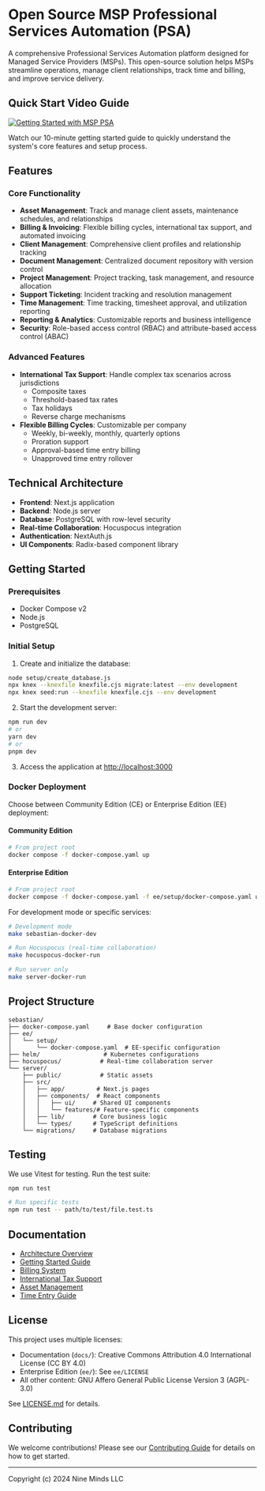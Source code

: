 # Open Source MSP Professional Services Automation (PSA)

A comprehensive Professional Services Automation platform designed for Managed Service Providers (MSPs). This open-source solution helps MSPs streamline operations, manage client relationships, track time and billing, and improve service delivery.

## Quick Start Video Guide

[![Getting Started with MSP PSA](https://img.youtube.com/vi/e0Y57qy5HFA/0.jpg)](https://youtu.be/e0Y57qy5HFA)

Watch our 10-minute getting started guide to quickly understand the system's core features and setup process.

## Features

### Core Functionality
- **Asset Management**: Track and manage client assets, maintenance schedules, and relationships
- **Billing & Invoicing**: Flexible billing cycles, international tax support, and automated invoicing
- **Client Management**: Comprehensive client profiles and relationship tracking
- **Document Management**: Centralized document repository with version control
- **Project Management**: Project tracking, task management, and resource allocation
- **Support Ticketing**: Incident tracking and resolution management
- **Time Management**: Time tracking, timesheet approval, and utilization reporting
- **Reporting & Analytics**: Customizable reports and business intelligence
- **Security**: Role-based access control (RBAC) and attribute-based access control (ABAC)

### Advanced Features
- **International Tax Support**: Handle complex tax scenarios across jurisdictions
  - Composite taxes
  - Threshold-based tax rates
  - Tax holidays
  - Reverse charge mechanisms
- **Flexible Billing Cycles**: Customizable per company
  - Weekly, bi-weekly, monthly, quarterly options
  - Proration support
  - Approval-based time entry billing
  - Unapproved time entry rollover

## Technical Architecture

- **Frontend**: Next.js application
- **Backend**: Node.js server
- **Database**: PostgreSQL with row-level security
- **Real-time Collaboration**: Hocuspocus integration
- **Authentication**: NextAuth.js
- **UI Components**: Radix-based component library

## Getting Started

### Prerequisites
- Docker Compose v2
- Node.js
- PostgreSQL

### Initial Setup

1. Create and initialize the database:
```bash
node setup/create_database.js
npx knex --knexfile knexfile.cjs migrate:latest --env development
npx knex seed:run --knexfile knexfile.cjs --env development
```

2. Start the development server:
```bash
npm run dev
# or
yarn dev
# or
pnpm dev
```

3. Access the application at [http://localhost:3000](http://localhost:3000)

### Docker Deployment

Choose between Community Edition (CE) or Enterprise Edition (EE) deployment:

#### Community Edition
```bash
# From project root
docker compose -f docker-compose.yaml up
```

#### Enterprise Edition
```bash
# From project root
docker compose -f docker-compose.yaml -f ee/setup/docker-compose.yaml up
```

For development mode or specific services:
```bash
# Development mode
make sebastian-docker-dev

# Run Hocuspocus (real-time collaboration)
make hocuspocus-docker-run

# Run server only
make server-docker-run
```

## Project Structure

```
sebastian/
├── docker-compose.yaml     # Base docker configuration
├── ee/
│   └── setup/
│       └── docker-compose.yaml  # EE-specific configuration
├── helm/                  # Kubernetes configurations
├── hocuspocus/           # Real-time collaboration server
└── server/
    ├── public/           # Static assets
    ├── src/
    │   ├── app/         # Next.js pages
    │   ├── components/  # React components
    │   │   ├── ui/     # Shared UI components
    │   │   └── features/# Feature-specific components
    │   ├── lib/        # Core business logic
    │   └── types/      # TypeScript definitions
    └── migrations/     # Database migrations
```

## Testing

We use Vitest for testing. Run the test suite:

```bash
npm run test

# Run specific tests
npm run test -- path/to/test/file.test.ts
```

## Documentation

- [Architecture Overview](docs/overview.md)
- [Getting Started Guide](docs/getting-started.md)
- [Billing System](docs/billing.md)
- [International Tax Support](docs/international_tax_support.md)
- [Asset Management](docs/asset_management.md)
- [Time Entry Guide](docs/time_entry.md)

## License

This project uses multiple licenses:

- Documentation (`docs/`): Creative Commons Attribution 4.0 International License (CC BY 4.0)
- Enterprise Edition (`ee/`): See `ee/LICENSE`
- All other content: GNU Affero General Public License Version 3 (AGPL-3.0)

See [LICENSE.md](LICENSE.md) for details.

## Contributing

We welcome contributions! Please see our [Contributing Guide](docs/contributing.md) for details on how to get started.

---
Copyright (c) 2024 Nine Minds LLC
